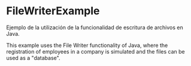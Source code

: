 # FileWriterExample
Ejemplo de la utilización de la funcionalidad de escritura de archivos en Java.

This example uses the File Writer functionality of Java, where the registration of employees in a company is simulated and the files can be used as a "database".
